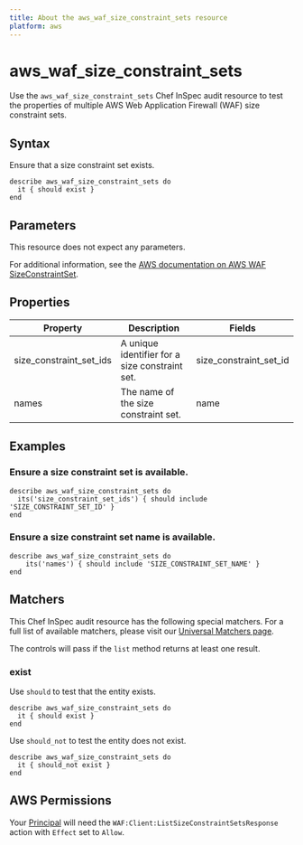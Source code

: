 ```yaml
---
title: About the aws_waf_size_constraint_sets resource
platform: aws
---
```


# aws_waf_size_constraint_sets

Use the `aws_waf_size_constraint_sets` Chef InSpec audit resource to test the properties of multiple AWS Web Application Firewall (WAF) size constraint sets.

## Syntax

Ensure that a size constraint set exists.

    describe aws_waf_size_constraint_sets do
      it { should exist }
    end

## Parameters

This resource does not expect any parameters.

For additional information, see the [AWS documentation on AWS WAF SizeConstraintSet](https://docs.aws.amazon.com/AWSCloudFormation/latest/UserGuide/aws-resource-waf-sizeconstraintset.html).

## Properties

| Property | Description | Fields |
| --- | --- | --- |
| size_constraint_set_ids | A unique identifier for a size constraint set. | size_constraint_set_id |
| names | The name of the size constraint set. | name |

## Examples

### Ensure a size constraint set is available.

    describe aws_waf_size_constraint_sets do
      its('size_constraint_set_ids') { should include 'SIZE_CONSTRAINT_SET_ID' }
    end

### Ensure a size constraint set name is available.

    describe aws_waf_size_constraint_sets do
        its('names') { should include 'SIZE_CONSTRAINT_SET_NAME' }
    end

## Matchers

This Chef InSpec audit resource has the following special matchers. For a full list of available matchers, please visit our [Universal Matchers page](https://www.inspec.io/docs/reference/matchers/).

The controls will pass if the `list` method returns at least one result.

### exist

Use `should` to test that the entity exists.

    describe aws_waf_size_constraint_sets do
      it { should exist }
    end

Use `should_not` to test the entity does not exist.

    describe aws_waf_size_constraint_sets do
      it { should_not exist }
    end

## AWS Permissions

Your [Principal](https://docs.aws.amazon.com/IAM/latest/UserGuide/intro-structure.html#intro-structure-principal) will need the `WAF:Client:ListSizeConstraintSetsResponse` action with `Effect` set to `Allow`.

